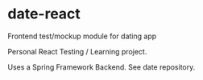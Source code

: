 # date-react
Frontend test/mockup module for dating app

Personal React Testing / Learning project.

Uses a Spring Framework Backend. See date repository.
